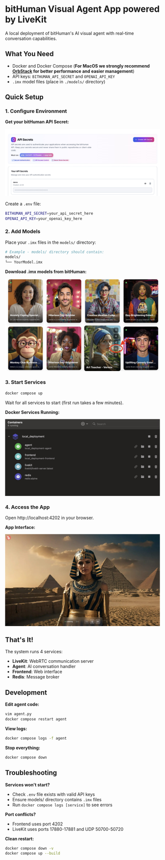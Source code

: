 # bitHuman Visual Agent App powered by LiveKit

A local deployment of bitHuman's AI visual agent with real-time conversation capabilities.

## What You Need

- Docker and Docker Compose (**For MacOS we strongly recommend [OrbStack](https://orbstack.dev/) for better performance and easier management**)
- API keys: `BITHUMAN_API_SECRET` and `OPENAI_API_KEY`
- `.imx` model files (place in `./models/` directory)

## Quick Setup

### 1. Configure Environment

**Get your bitHuman API Secret:**

![Get API Key Example](./assets/example-get-api-key.jpg)

Create a `.env` file:

```bash
BITHUMAN_API_SECRET=your_api_secret_here
OPENAI_API_KEY=your_openai_key_here
```

### 2. Add Models

Place your `.imx` files in the `models/` directory:

```bash
# Example - models/ directory should contain:
models/
└── YourModel.imx
```

**Download .imx models from bitHuman:**

![Model Download Example](./assets/example-download.jpg)

### 3. Start Services

```bash
docker compose up
```

Wait for all services to start (first run takes a few minutes).

**Docker Services Running:**

![Docker Services Example](./assets/example-docker.jpg)

### 4. Access the App

Open http://localhost:4202 in your browser.

**App Interface:**

![App Screenshot](./assets/example-screenshot.jpg)

## That's It!

The system runs 4 services:
- **LiveKit**: WebRTC communication server
- **Agent**: AI conversation handler  
- **Frontend**: Web interface
- **Redis**: Message broker

## Development

**Edit agent code:**
```bash
vim agent.py
docker compose restart agent
```

**View logs:**
```bash
docker compose logs -f agent
```

**Stop everything:**
```bash
docker compose down
```

## Troubleshooting

**Services won't start?**
- Check `.env` file exists with valid API keys
- Ensure models/ directory contains `.imx` files
- Run `docker compose logs [service]` to see errors

**Port conflicts?**
- Frontend uses port 4202
- LiveKit uses ports 17880-17881 and UDP 50700-50720

**Clean restart:**
```bash
docker compose down -v
docker compose up --build
```

